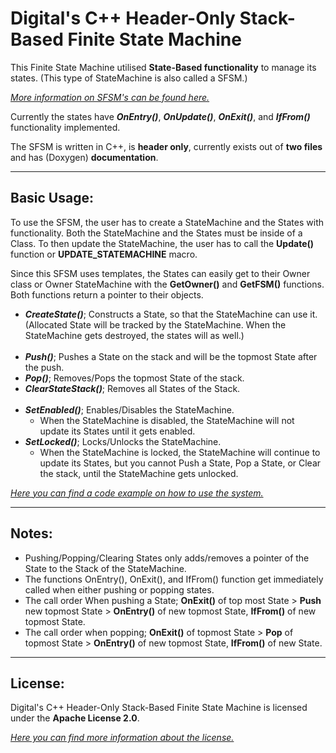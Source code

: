 # **Digital's C++ Header-Only Stack-Based Finite State Machine** 
This Finite State Machine utilised **State-Based functionality** to manage its states. (This type of StateMachine is also called a SFSM.) 

[_More information on SFSM's can be found here._](https://gamedevelopment.tutsplus.com/tutorials/finite-state-machines-theory-and-implementation--gamedev-11867)

Currently the states have **_OnEntry()_**, **_OnUpdate()_**, **_OnExit()_**, and **_IfFrom()_** functionality implemented. 

The SFSM is written in C++, is **header only**, currently exists out of **two files** and has (Doxygen) **documentation**.

---

## **Basic Usage:**
To use the SFSM, the user has to create a StateMachine and the States with functionality. Both the StateMachine and the States must be inside of a Class. To then update the StateMachine, the user has to call the **Update()** function or **UPDATE_STATEMACHINE** macro.

Since this SFSM uses templates, the States can easily get to their Owner class or Owner StateMachine with the **GetOwner()** and **GetFSM()** functions. Both functions return a pointer to their objects.

- _**CreateState()**_; Constructs a State, so that the StateMachine can use it. (Allocated State will be tracked by the StateMachine. When the StateMachine gets destroyed, the states will as well.)<br><br>
- _**Push()**_; Pushes a State on the stack and will be the topmost State after the push.
- _**Pop()**_; Removes/Pops the topmost State of the stack.
- _**ClearStateStack()**_; Removes all States of the Stack.<br><br>
- _**SetEnabled()**_; Enables/Disables the StateMachine.
    - When the StateMachine is disabled, the StateMachine will not update its States until it gets enabled.
-  _**SetLocked()**_; Locks/Unlocks the StateMachine.
    - When the StateMachine is locked, the StateMachine will continue to update its States, but you cannot Push a State, Pop a State, or Clear the stack, until the StateMachine gets unlocked.

[_Here you can find a code example on how to use the system._](/ExampleProject/Digital_SFSM/Include/ExampleObject.h)

---

## **Notes:** 
- Pushing/Popping/Clearing States only adds/removes a pointer of the State to the Stack of the StateMachine.
- The functions OnEntry(), OnExit(), and IfFrom() function get immediately called when either pushing or popping states.
- The call order When pushing a State; **OnExit()** of top most State > **Push** new topmost State > **OnEntry()** of new topmost State, **IfFrom()** of new topmost State. 
- The call order when popping; **OnExit()** of topmost State > **Pop** of topmost State > **OnEntry()** of new topmost State, **IfFrom()** of new State.

--- 
## **License:** 
Digital's C++ Header-Only Stack-Based Finite State Machine is licensed under the **Apache License 2.0**.

[_Here you can find more information about the license._](/LICENSE)